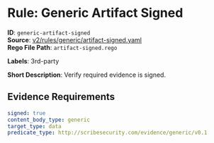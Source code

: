 # Rule: Generic Artifact Signed

**ID**: `generic-artifact-signed`  
**Source**: [v2/rules/generic/artifact-signed.yaml](scribe-public/sample-policies.git/v2/rules/generic/artifact-signed.yaml)  
**Rego File Path**: `artifact-signed.rego`  

**Labels**: 3rd-party

**Short Description**: Verify required evidence is signed.

## Evidence Requirements

```yaml
signed: true
content_body_type: generic
target_type: data
predicate_type: http://scribesecurity.com/evidence/generic/v0.1
```
